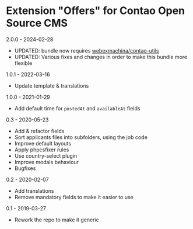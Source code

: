 Extension "Offers" for Contao Open Source CMS
========
2.0.0 - 2024-02-28
- UPDATED: bundle now requires [webexmachina/contao-utils](https://github.com/Web-Ex-Machina/contao-utils)
- UPDATED: Various fixes and changes in order to make this bundle more flexible

1.0.1 - 2022-03-16
- Update template & translations

1.0.0 - 2021-01-29
- Add default time for `postedAt` and `availableAt` fields

0.3 - 2020-05-23
- Add & refactor fields
- Sort applicants files into subfolders, using the job code
- Improve default layouts
- Apply phpcsfixer rules
- Use country-select plugin
- Improve modals behaviour
- Bugfixes

0.2 - 2020-02-07
- Add translations 
- Remove mandatory fields to make it easier to use

0.1 - 2019-03-27
- Rework the repo to make it generic